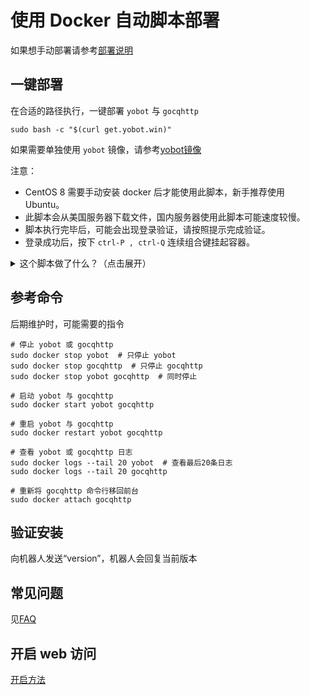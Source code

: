 # 使用 Docker 自动脚本部署

如果想手动部署请参考[部署说明](./Linux-gocqhttp.md)

## 一键部署

在合适的路径执行，一键部署 `yobot` 与 `gocqhttp`

```shell
sudo bash -c "$(curl get.yobot.win)"
```

如果需要单独使用 `yobot` 镜像，请参考[yobot镜像](./docker.md)

注意：

- CentOS 8 需要手动安装 docker 后才能使用此脚本，新手推荐使用 Ubuntu。
- 此脚本会从美国服务器下载文件，国内服务器使用此脚本可能速度较慢。
- 脚本执行完毕后，可能会出现登录验证，请按照提示完成验证。
- 登录成功后，按下 `ctrl-P , ctrl-Q` 连续组合键挂起容器。

<details>
  <summary>这个脚本做了什么？（点击展开）</summary>

1. 如果没有 docker 则安装 docker
1. 在当前目录新建 `yobot_data`、 `gocqhttp_data` 存放数据，并填写配置文件
1. 新建了一个名为 `qqbot` 的 docker 网络
1. 拉取 `yobot/yobot` 镜像，创建名为 `yobot` 的容器运行 yobot，并监听 9222 端口
1. 构建了一个 `gocqhttp` 镜像，创建名为 `gocqhttp` 的容器运行 gocqhttp

</details>

## 参考命令

后期维护时，可能需要的指令

```shell
# 停止 yobot 或 gocqhttp
sudo docker stop yobot  # 只停止 yobot
sudo docker stop gocqhttp  # 只停止 gocqhttp
sudo docker stop yobot gocqhttp  # 同时停止

# 启动 yobot 与 gocqhttp
sudo docker start yobot gocqhttp

# 重启 yobot 与 gocqhttp
sudo docker restart yobot gocqhttp

# 查看 yobot 或 gocqhttp 日志
sudo docker logs --tail 20 yobot  # 查看最后20条日志
sudo docker logs --tail 20 gocqhttp

# 重新将 gocqhttp 命令行移回前台
sudo docker attach gocqhttp
```

## 验证安装

向机器人发送“version”，机器人会回复当前版本

## 常见问题

见[FAQ](../usage/faq.md)

## 开启 web 访问

[开启方法](../usage/web-mode.md)
